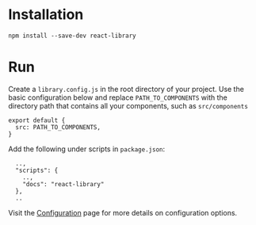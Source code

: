 # Installation
```
npm install --save-dev react-library
```

# Run
Create a `library.config.js` in the root directory of your project. Use the basic configuration below and replace `PATH_TO_COMPONENTS` with the directory path that contains all your components, such as `src/components`
```
export default {
  src: PATH_TO_COMPONENTS,
}
```
Add the following under scripts in `package.json`:
```
  ..,
  "scripts": {
    ..,
    "docs": "react-library"
  },
  ..
```

Visit the [Configuration](/#/configuration) page for more details on configuration options.

